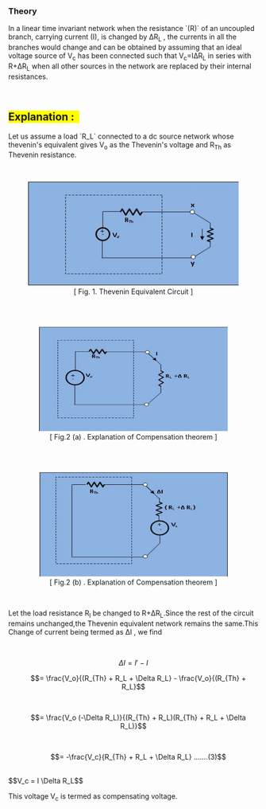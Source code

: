 ### Theory
<p>In a linear time invariant network when the resistance `(R)` of an uncoupled branch, carrying current (I), is changed by &Delta;R<sub>L</sub> , the currents in all the branches would change and can be obtained by assuming that an ideal voltage source of V<sub>c</sub>  has been connected such that V<sub>c</sub>=I&Delta;R<sub>L</sub> in series with R+&Delta;R<sub>L</sub> when all other sources in the network are replaced by their internal resistances. </p>
<br><h2><span style="background-color: rgb(255, 255, 0);">Explanation :&nbsp;&nbsp;</span></h2>
<p>Let us assume a load `R_L` connected to a dc source network whose thevenin's equivalent gives V<sub>o</sub> as the Thevenin's voltage and R<sub>Th</sub> as Thevenin resistance.</p> 
<br><figure style="text-align:center">
<img alt="" src="images/compensation_theory_web.jpg" style="width:500px;height:210px;">
<br><figcaption>[ Fig. 1. Thevenin Equivalent Circuit ]</figcaption>
</figure>
<br>
<br><figure style="text-align:center">
<img alt="" src="images/compensation_theory2_web.jpg" style="width:380px;height:210px;">
<br><figcaption>[ Fig.2 (a) . Explanation of Compensation theorem ]</figcaption>
</figure>
<br>
<br><figure style="text-align:center">
<img alt="" src="images/compensation_theory3_web.jpg" style="width:380px;height:210px;">
<figcaption>[  Fig.2 (b) . Explanation of Compensation theorem ]</figcaption>
</figure>
<br>
<p>Let the load resistance R<sub>l</sub> be changed to R+&Delta;R<sub>L</sub>.Since the rest of the circuit remains unchanged,the Thevenin equivalent network remains the same.This Change of current being termed as &Delta;I , we find</p><br>								
										
$$\Delta I = I' - I$$
<p style="text-align: center;">&nbsp;&nbsp;&nbsp;&nbsp; 
$$= \frac{V_o}{(R_{Th} + R_L + \Delta R_L} - \frac{V_o}{(R_{Th} + R_L}$$</p><br>
<p style="text-align: center;">&nbsp;&nbsp;&nbsp;&nbsp;
$$= \frac{V_o (-\Delta R_L)}{(R_{Th} + R_L)(R_{Th} + R_L + \Delta R_L)}$$</p><br>
<p style="text-align: center;">&nbsp;&nbsp;&nbsp;&nbsp; 
$$= -\frac{V_c}{R_{Th} + R_L + \Delta R_L} .......(3)$$</p><br>
$$V_c = I \Delta R_L$$
									
<p>This voltage V<sub>c</sub> is termed as compensating voltage.</p>

<script id="MathJax-script" async src="https://cdn.jsdelivr.net/npm/mathjax@3/es5/tex-mml-chtml.js"></script>
